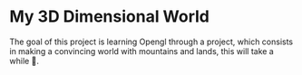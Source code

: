 # My 3D Dimensional World

The goal of this project is learning Opengl through a project, which consists in
making a convincing world with mountains and lands, this will take a while 🥲.
